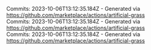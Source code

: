 Commits: 2023-10-06T13:12:35.184Z - Generated via https://github.com/marketplace/actions/artificial-grass
<br>
Commits: 2023-10-06T13:12:35.184Z - Generated via https://github.com/marketplace/actions/artificial-grass
<br>
Commits: 2023-10-06T13:12:35.184Z - Generated via https://github.com/marketplace/actions/artificial-grass
<br>
